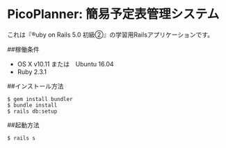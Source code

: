 # PicoPlanner: 簡易予定表管理システム

これは『®️uby on Rails 5.0 初級②』の学習用Railsアプリケーションです。

##稼働条件

* OS X v10.11 または　Ubuntu 16.04
* Ruby 2.3.1

##インストール方法

```text
$ gem install bundler
$ bundle install
$ rails db:setup
```

##起動方法

```text
$ rails s
```
